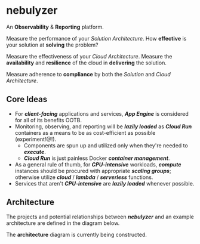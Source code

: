# nebulyzer
An **Observability** & **Reporting** platform.

Measure the performance of your *Solution Architecture*. How **effective** is your solution at **solving** the problem?

Measure the effectiveness of your *Cloud Architecture*. Measure the **availability** and **resilience** of the cloud in **delivering** the solution.

Measure adherence to **compliance** by both the *Solution* and *Cloud Architecture*.

## Core Ideas

- For **_client-facing_** applications and services, **_App Engine_** is considered for all of its benefits OOTB.
- Monitoring, observing, and reporting will be **_lazily loaded_** as **_Cloud Run_** containers as a means to be as cost-efficient as possible (experiment!@!).
  - Components are spun up and utilized only when they're needed to **_execute_**.
  - **_Cloud Run_** is just painless Docker **_container management_**.
- As a general rule of thumb, for **_CPU-intensive_** workloads, **_compute_** instances should be procured with appropriate **_scaling groups_**; otherwise utilize **_cloud_** / **_lambda_** / **_serverless_** functions.
- Services that aren't **_CPU-intensive_** are **_lazily loaded_** whenever possible. 

## Architecture

The projects and potential relationships between **_nebulyzer_** and an example architecture are defined in the diagram below.

The **architecture** diagram is currently being constructed.
